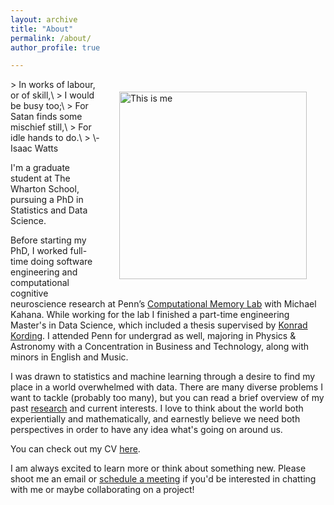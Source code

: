 ```yaml
---
layout: archive
title: "About"
permalink: /about/
author_profile: true

---
```

<img src="/images/tetons_wall.jpg" alt="This is me" hspace="30" vspace="20" width="300" align="right"/>
> In works of labour, or of skill,\
>     I would be busy too;\
> For Satan finds some mischief still,\
>     For idle hands to do.\
>       \- Isaac Watts

 
I'm a graduate student at The Wharton School, pursuing a PhD in Statistics and Data Science. 

Before starting my PhD, I worked full-time doing software engineering and computational cognitive neuroscience research at Penn’s [Computational Memory Lab](http://memory.psych.upenn.edu/Main_Page) with Michael Kahana. 
While working for the lab I finished a part-time engineering Master's in Data Science, which included a thesis supervised by [Konrad Kording](https://kordinglab.com/). I attended Penn for undergrad as well, majoring in Physics & Astronomy with a Concentration in Business and Technology, along with minors in English and Music. 

I was drawn to statistics and machine learning through a desire to find my place in a world overwhelmed with data. There are many diverse problems I want to tackle (probably too many), but you can read a brief overview of my past [research](https://jrudoler.com/research/) and current interests. 
I love to think about the world both experientially and mathematically, and earnestly believe we need both perspectives in order to have any idea what's going on around us. 

You can check out my CV [here](../files/RudolerCV.pdf).

I am always excited to learn more or think about something new. Please shoot me an email or [schedule a meeting](https://calendly.com/jrudoler/30min) if you'd be interested in chatting with me or maybe collaborating on a project!
